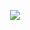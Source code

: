
<p align="center">
  <img src="[https://capsule-render.vercel.app/api?text=Hey Everyone!🕹️&animation=fadeIn&type=waving&color=gradient&height=100](https://cdnb.artstation.com/p/assets/images/images/042/806/685/original/terrified-of-ice-cream-ferrisrust-frame.gif?1635480129)"/>
</p>
